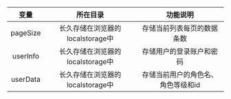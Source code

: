 | 变量 | 所在目录 | 功能说明 |
| :---: | :---: | :---: |
| pageSize | 长久存储在浏览器的localstorage中 | 存储当前列表每页的数据条数 |
| userInfo | 长久存储在浏览器的localstorage中 | 存储用户的登录账户和密码 |
| userData | 长久存储在浏览器的localstorage中 | 存储当前用户的角色名、角色等级和id |




